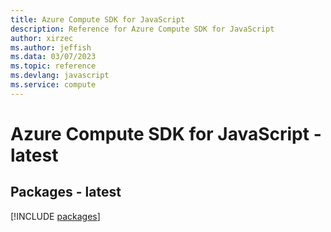 ```yaml
---
title: Azure Compute SDK for JavaScript
description: Reference for Azure Compute SDK for JavaScript
author: xirzec
ms.author: jeffish
ms.data: 03/07/2023
ms.topic: reference
ms.devlang: javascript
ms.service: compute
---
```

# Azure Compute SDK for JavaScript - latest
## Packages - latest
[!INCLUDE [packages](compute-index.md)]